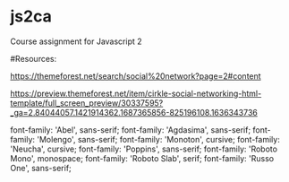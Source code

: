 # js2ca

Course assignment for Javascript 2

#Resources:

https://themeforest.net/search/social%20network?page=2#content

https://preview.themeforest.net/item/cirkle-social-networking-html-template/full_screen_preview/30337595?_ga=2.84044057.1421914362.1687365856-825196108.1636343736

font-family: 'Abel', sans-serif;
font-family: 'Agdasima', sans-serif;
font-family: 'Molengo', sans-serif;
font-family: 'Monoton', cursive;
font-family: 'Neucha', cursive;
font-family: 'Poppins', sans-serif;
font-family: 'Roboto Mono', monospace;
font-family: 'Roboto Slab', serif;
font-family: 'Russo One', sans-serif;
